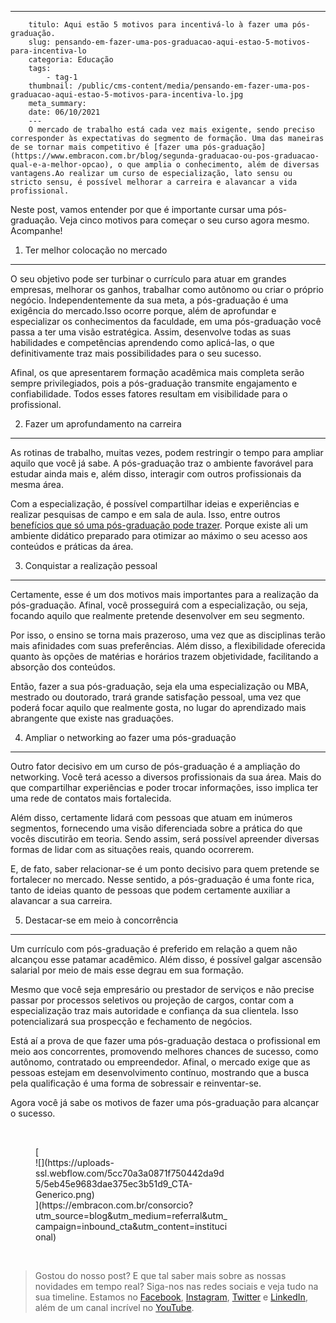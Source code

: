 ---
        titulo: Aqui estão 5 motivos para incentivá-lo à fazer uma pós-graduação.
        slug: pensando-em-fazer-uma-pos-graduacao-aqui-estao-5-motivos-para-incentiva-lo
        categoria: Educação
        tags:
            - tag-1
        thumbnail: /public/cms-content/media/pensando-em-fazer-uma-pos-graduacao-aqui-estao-5-motivos-para-incentiva-lo.jpg
        meta_summary: 
        date: 06/10/2021
        ---
        O mercado de trabalho está cada vez mais exigente, sendo preciso corresponder às expectativas do segmento de formação. Uma das maneiras de se tornar mais competitivo é [fazer uma pós-graduação](https://www.embracon.com.br/blog/segunda-graduacao-ou-pos-graduacao-qual-e-a-melhor-opcao), o que amplia o conhecimento, além de diversas vantagens.Ao realizar um curso de especialização, lato sensu ou stricto sensu, é possível melhorar a carreira e alavancar a vida profissional.

Neste post, vamos entender por que é importante cursar uma pós-graduação. Veja cinco motivos para começar o seu curso agora mesmo. Acompanhe!

1. Ter melhor colocação no mercado
----------------------------------

O seu objetivo pode ser turbinar o currículo para atuar em grandes empresas, melhorar os ganhos, trabalhar como autônomo ou criar o próprio negócio. Independentemente da sua meta, a pós-graduação é uma exigência do mercado.Isso ocorre porque, além de aprofundar e especializar os conhecimentos da faculdade, em uma pós-graduação você passa a ter uma visão estratégica. Assim, desenvolve todas as suas habilidades e competências aprendendo como aplicá-las, o que definitivamente traz mais possibilidades para o seu sucesso.

Afinal, os que apresentarem formação acadêmica mais completa serão sempre privilegiados, pois a pós-graduação transmite engajamento e confiabilidade. Todos esses fatores resultam em visibilidade para o profissional.

2. Fazer um aprofundamento na carreira
--------------------------------------

As rotinas de trabalho, muitas vezes, podem restringir o tempo para ampliar aquilo que você já sabe. A pós-graduação traz o ambiente favorável para estudar ainda mais e, além disso, interagir com outros profissionais da mesma área.

Com a especialização, é possível compartilhar ideias e experiências e realizar pesquisas de campo e em sala de aula. Isso, entre outros [benefícios que só uma pós-graduação pode trazer](https://www.embracon.com.br/blog/confira-5-beneficios-de-fazer-um-consorcio-para-pos-graduacao). Porque existe ali um ambiente didático preparado para otimizar ao máximo o seu acesso aos conteúdos e práticas da área.

3. Conquistar a realização pessoal
----------------------------------

Certamente, esse é um dos motivos mais importantes para a realização da pós-graduação. Afinal, você prosseguirá com a especialização, ou seja, focando aquilo que realmente pretende desenvolver em seu segmento.

Por isso, o ensino se torna mais prazeroso, uma vez que as disciplinas terão mais afinidades com suas preferências. Além disso, a flexibilidade oferecida quanto às opções de matérias e horários trazem objetividade, facilitando a absorção dos conteúdos.

Então, fazer a sua pós-graduação, seja ela uma especialização ou MBA, mestrado ou doutorado, trará grande satisfação pessoal, uma vez que poderá focar aquilo que realmente gosta, no lugar do aprendizado mais abrangente que existe nas graduações.

4. Ampliar o networking ao fazer uma pós-graduação
--------------------------------------------------

Outro fator decisivo em um curso de pós-graduação é a ampliação do networking. Você terá acesso a diversos profissionais da sua área. Mais do que compartilhar experiências e poder trocar informações, isso implica ter uma rede de contatos mais fortalecida.

Além disso, certamente lidará com pessoas que atuam em inúmeros segmentos, fornecendo uma visão diferenciada sobre a prática do que vocês discutirão em teoria. Sendo assim, será possível apreender diversas formas de lidar com as situações reais, quando ocorrerem.

E, de fato, saber relacionar-se é um ponto decisivo para quem pretende se fortalecer no mercado. Nesse sentido, a pós-graduação é uma fonte rica, tanto de ideias quanto de pessoas que podem certamente auxiliar a alavancar a sua carreira.

5. Destacar-se em meio à concorrência
-------------------------------------

Um currículo com pós-graduação é preferido em relação a quem não alcançou esse patamar acadêmico. Além disso, é possível galgar ascensão salarial por meio de mais esse degrau em sua formação.

Mesmo que você seja empresário ou prestador de serviços e não precise passar por processos seletivos ou projeção de cargos, contar com a especialização traz mais autoridade e confiança da sua clientela. Isso potencializará sua prospecção e fechamento de negócios.

Está aí a prova de que fazer uma pós-graduação destaca o profissional em meio aos concorrentes, promovendo melhores chances de sucesso, como autônomo, contratado ou empreendedor. Afinal, o mercado exige que as pessoas estejam em desenvolvimento contínuo, mostrando que a busca pela qualificação é uma forma de sobressair e reinventar-se.

Agora você já sabe os motivos de fazer uma pós-graduação para alcançar o sucesso.

‍

<figure class="w-richtext-figure-type-image w-richtext-align-center" style="max-width:310px">[<div>![](https://uploads-ssl.webflow.com/5cc70a3a0871f750442da9d5/5eb45e9683dae375ec3b51d9_CTA-Generico.png)</div>](https://embracon.com.br/consorcio?utm_source=blog&utm_medium=referral&utm_campaign=inbound_cta&utm_content=institucional)</figure>‍

> Gostou do nosso post? E que tal saber mais sobre as nossas novidades em tempo real? Siga-nos nas redes sociais e veja tudo na sua timeline. Estamos no [Facebook](https://www.facebook.com/embracon/), [Instagram](https://www.instagram.com/embraconoficial/), [Twitter](https://twitter.com/embracon) e [LinkedIn](https://www.linkedin.com/company/1018875/), além de um canal incrível no [YouTube](https://www.youtube.com/channel/UCL-Y0mv9zc73Iek48NLUBzQ).

‍
        